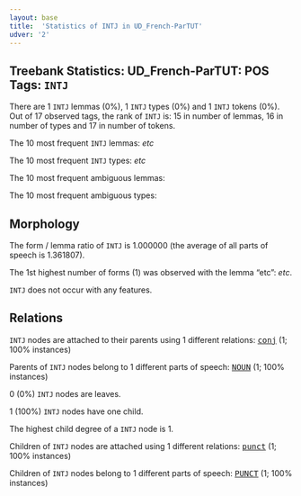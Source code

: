 ```yaml
---
layout: base
title:  'Statistics of INTJ in UD_French-ParTUT'
udver: '2'
---
```


## Treebank Statistics: UD_French-ParTUT: POS Tags: `INTJ`

There are 1 `INTJ` lemmas (0%), 1 `INTJ` types (0%) and 1 `INTJ` tokens (0%).
Out of 17 observed tags, the rank of `INTJ` is: 15 in number of lemmas, 16 in number of types and 17 in number of tokens.

The 10 most frequent `INTJ` lemmas: <em>etc</em>

The 10 most frequent `INTJ` types:  <em>etc</em>

The 10 most frequent ambiguous lemmas: 

The 10 most frequent ambiguous types:  



## Morphology

The form / lemma ratio of `INTJ` is 1.000000 (the average of all parts of speech is 1.361807).

The 1st highest number of forms (1) was observed with the lemma “etc”: <em>etc</em>.

`INTJ` does not occur with any features.


## Relations

`INTJ` nodes are attached to their parents using 1 different relations: <tt><a href="fr_partut-dep-conj.html">conj</a></tt> (1; 100% instances)

Parents of `INTJ` nodes belong to 1 different parts of speech: <tt><a href="fr_partut-pos-NOUN.html">NOUN</a></tt> (1; 100% instances)

0 (0%) `INTJ` nodes are leaves.

1 (100%) `INTJ` nodes have one child.

The highest child degree of a `INTJ` node is 1.

Children of `INTJ` nodes are attached using 1 different relations: <tt><a href="fr_partut-dep-punct.html">punct</a></tt> (1; 100% instances)

Children of `INTJ` nodes belong to 1 different parts of speech: <tt><a href="fr_partut-pos-PUNCT.html">PUNCT</a></tt> (1; 100% instances)

